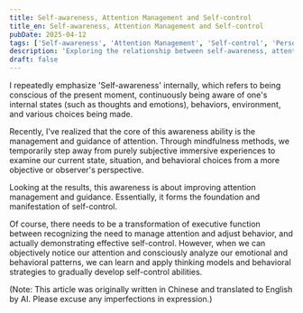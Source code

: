 ```yaml
---
title: Self-awareness, Attention Management and Self-control
title_en: Self-awareness, Attention Management and Self-control
pubDate: 2025-04-12
tags: ['Self-awareness', 'Attention Management', 'Self-control', 'Personal Growth']
description: 'Exploring the relationship between self-awareness, attention management, and self-control, explaining how to strengthen attention management through enhanced awareness, ultimately developing practical approaches to self-control.'
draft: false
---
```




I repeatedly emphasize 'Self-awareness' internally, which refers to being conscious of the present moment, continuously being aware of one's internal states (such as thoughts and emotions), behaviors, environment, and various choices being made.

Recently, I've realized that the core of this awareness ability is the management and guidance of attention. Through mindfulness methods, we temporarily step away from purely subjective immersive experiences to examine our current state, situation, and behavioral choices from a more objective or observer's perspective.

Looking at the results, this awareness is about improving attention management and guidance. Essentially, it forms the foundation and manifestation of self-control.

Of course, there needs to be a transformation of executive function between recognizing the need to manage attention and adjust behavior, and actually demonstrating effective self-control. However, when we can objectively notice our attention and consciously analyze our emotional and behavioral patterns, we can learn and apply thinking models and behavioral strategies to gradually develop self-control abilities.

(Note: This article was originally written in Chinese and translated to English by AI. Please excuse any imperfections in expression.)